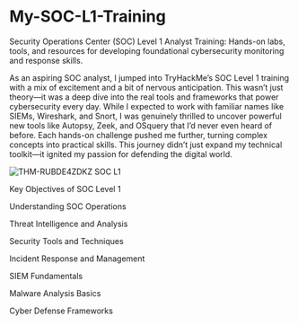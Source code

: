 # My-SOC-L1-Training

Security Operations Center (SOC) Level 1 Analyst Training: Hands-on labs, tools, and resources for developing foundational cybersecurity monitoring and response skills.

As an aspiring SOC analyst, I jumped into TryHackMe’s SOC Level 1 training with a mix of excitement and a bit of nervous anticipation. This wasn’t just theory—it was a deep dive into the real tools and frameworks that power cybersecurity every day. While I expected to work with familiar names like SIEMs, Wireshark, and Snort, I was genuinely thrilled to uncover powerful new tools like Autopsy, Zeek, and OSquery that I’d never even heard of before. Each hands-on challenge pushed me further, turning complex concepts into practical skills. This journey didn’t just expand my technical toolkit—it ignited my passion for defending the digital world.


![THM-RUBDE4ZDKZ SOC L1](https://github.com/user-attachments/assets/af1ad1a4-115f-49cd-bc95-13f315ef41e6)

Key Objectives of SOC Level 1

Understanding SOC Operations

Threat Intelligence and Analysis

Security Tools and Techniques

Incident Response and Management

SIEM Fundamentals

Malware Analysis Basics

Cyber Defense Frameworks

